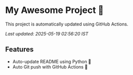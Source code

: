 # My Awesome Project 🚀

This project is automatically updated using GitHub Actions.

_Last updated: 2025-05-19 02:56:20 IST_

## Features
- Auto-update README using Python 🐍
- Auto Git push with GitHub Actions 🤖
